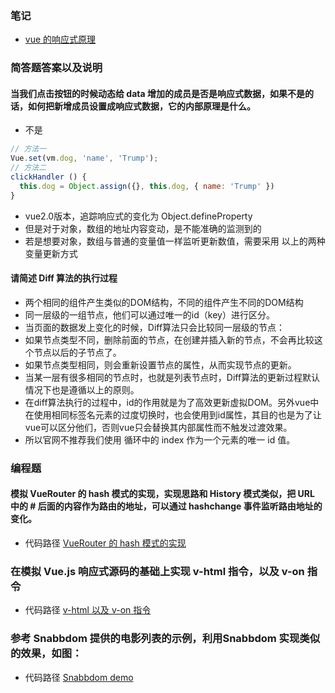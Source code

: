 ### 笔记

- [vue 的响应式原理](https://github.com/anny1021/lagou-front-04/blob/master/fed-e-task-03-01/code/2.basic-vue/note.md)

### 简答题答案以及说明

#### 当我们点击按钮的时候动态给 data 增加的成员是否是响应式数据，如果不是的话，如何把新增成员设置成响应式数据，它的内部原理是什么。

- 不是
```javascript
// 方法一
Vue.set(vm.dog, 'name', 'Trump');
// 方法二
clickHandler () {
  this.dog = Object.assign({}, this.dog, { name: 'Trump' })
}
```
- vue2.0版本，追踪响应式的变化为 Object.defineProperty 
- 但是对于对象，数组的地址内容变动，是不能准确的监测到的
- 若是想要对象，数组与普通的变量值一样监听更新数值，需要采用 以上的两种变量更新方式

#### 请简述 Diff 算法的执行过程
- 两个相同的组件产生类似的DOM结构，不同的组件产生不同的DOM结构
- 同一层级的一组节点，他们可以通过唯一的id（key）进行区分。
- 当页面的数据发上变化的时候，Diff算法只会比较同一层级的节点：
- 如果节点类型不同，删除前面的节点，在创建并插入新的节点，不会再比较这个节点以后的子节点了。
- 如果节点类型相同，则会重新设置节点的属性，从而实现节点的更新。
- 当某一层有很多相同的节点时，也就是列表节点时，Diff算法的更新过程默认情况下也是遵循以上的原则。
- 在diff算法执行的过程中，id的作用就是为了高效更新虚拟DOM。另外vue中在使用相同标签名元素的过度切换时，也会使用到id属性，其目的也是为了让vue可以区分他们，否则vue只会替换其内部属性而不触发过渡效果。
- 所以官网不推荐我们使用 循环中的 index 作为一个元素的唯一 id 值。

### 编程题

#### 模拟 VueRouter 的 hash 模式的实现，实现思路和 History 模式类似，把 URL 中的 # 后面的内容作为路由的地址，可以通过 hashchange 事件监听路由地址的变化。

- 代码路径 [VueRouter 的 hash 模式的实现](https://github.com/anny1021/lagou-front-04/blob/master/fed-e-task-03-01/code/1.self-vue-router)

### 在模拟 Vue.js 响应式源码的基础上实现 v-html 指令，以及 v-on 指令
- 代码路径 [v-html 以及 v-on 指令](https://github.com/anny1021/lagou-front-04/blob/master/fed-e-task-03-01/code/3.mini-vue)

### 参考 Snabbdom 提供的电影列表的示例，利用Snabbdom 实现类似的效果，如图：
- 代码路径 [Snabbdom demo](https://github.com/anny1021/lagou-front-04/blob/master/fed-e-task-03-01/code/4.Snabbdom)
